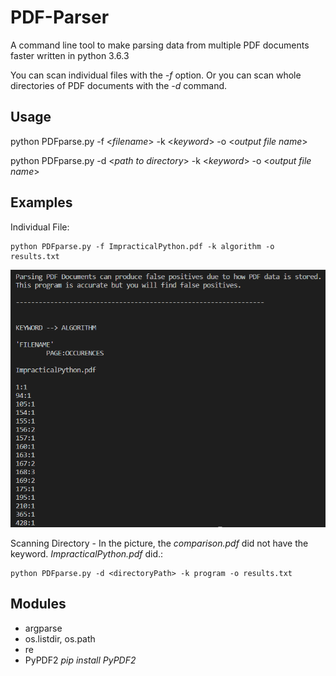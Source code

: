 # PDF-Parser

A command line tool to make parsing data from multiple PDF documents faster written in python 3.6.3

You can scan individual files with the *-f* option. Or you can scan whole directories of PDF documents with the *-d* command.

## Usage

python PDFparse.py -f <*filename*> -k <*keyword*> -o <*output file name*>

python PDFparse.py -d <*path to directory*> -k <*keyword*> -o <*output file name*>

## Examples

Individual File:

    python PDFparse.py -f ImpracticalPython.pdf -k algorithm -o results.txt

![Alt text](pics/output1.png?raw=true")

Scanning Directory - In the picture, the *comparison.pdf* did not have the keyword. *ImpracticalPython.pdf* did.:

    python PDFparse.py -d <directoryPath> -k program -o results.txt


## Modules
* argparse
* os.listdir, os.path
* re
* PyPDF2 *pip install PyPDF2*

